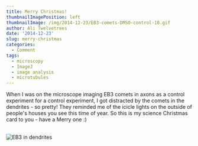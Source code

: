```yaml
---
title: Merry Christmas!
thumbnailImagePosition: left
thumbnailImage: /img/2014-12-23/EB3-comets-DMSO-control-10.gif
author: Ali Twelvetrees
date: '2014-12-23'
slug: merry-christmas
categories:
  - Comment
tags:
  - microscopy
  - ImageJ
  - image analysis
  - microtubules
---
```


When I was on the microscope imaging EB3 comets in axons as a control experiment for a control experiment, I got distracted by the comets in the dendrites - so pretty! They reminded me of the icicle lights on the outside of people's houses you see this time of year. So this is my science Christmas card to you - have a Merry one :)  
<br />

![EB3 in dendrites](/img/2014-12-23/EB3-comets-DMSO-control-10.gif)